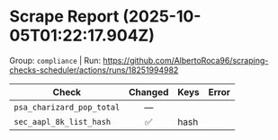 # Scrape Report (2025-10-05T01:22:17.904Z)

Group: `compliance`  |  Run: https://github.com/AlbertoRoca96/scraping-checks-scheduler/actions/runs/18251994982

| Check | Changed | Keys | Error |
|---|:---:|:--|:--|
| `psa_charizard_pop_total` | — |  |  |
| `sec_aapl_8k_list_hash` | ✅ | hash |  |
